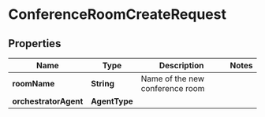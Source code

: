 

# ConferenceRoomCreateRequest


## Properties

| Name | Type | Description | Notes |
|------------ | ------------- | ------------- | -------------|
|**roomName** | **String** | Name of the new conference room |  |
|**orchestratorAgent** | **AgentType** |  |  |



